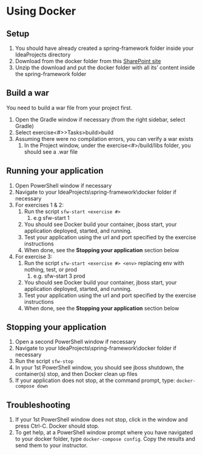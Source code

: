 # Using Docker
## Setup
1. You should have already created a spring-framework folder inside your IdeaProjects directory
1. Download from the docker folder from this [SharePoint site](https://compsourcemutual.sharepoint.com/:f:/r/sites/InformationTechnology/Shared%20Documents/Training/Spring%20Framework?csf=1&web=1&e=b9seAb) 
1. Unzip the download and put the docker folder with all its’ content inside the spring-framework folder

## Build a war
You need to build a war file from your project first.
1. Open the Gradle window if necessary (from the right sidebar, select Gradle)
1. Select exercise<#>>Tasks>build>build
1. Assuming there were no compilation errors, you can verify a war exists
    1. In the Project window, under the exercise<#>/build/libs folder, you should see a .war file

## Running your application
1. Open PowerShell window if necessary
1. Navigate to your IdeaProjects\spring-framework\docker folder if necessary
1. For exercises 1 & 2:
    1. Run the script `sfw-start <exercise #>`
        1. e.g sfw-start 1
    1. You should see Docker build your container, jboss start, your application deployed, started, and running.
    1. Test your application using the url and port specified by the exercise instructions
    1. When done, see the __Stopping your application__ section below
1. For exercise 3:
    1. Run the script `sfw-start <exercise #> <env>` replacing env with nothing, test, or prod
        1. e.g. sfw-start 3 prod
    1. You should see Docker build your container, jboss start, your application deployed, started, and running.
    1. Test your application using the url and port specified by the exercise instructions
    1. When done, see the __Stopping your application__ section below

## Stopping your application
1. Open a second PowerShell window if necessary
1. Navigate to your IdeaProjects\spring-framework\docker folder if necessary
1. Run the script `sfw-stop`
1. In your 1st PowerShell window, you should see jboss shutdown, the container(s) stop, and then Docker clean up files
1. If your application does not stop, at the command prompt, type: `docker-compose down`

## Troubleshooting
1. If your 1st PowerShell window does not stop, click in the window and press Ctrl-C.  Docker should stop.
2. To get help, at a PowerShell window prompt where you have navigated to your docker folder, type `docker-compose config`.
Copy the results and send them to your instructor.
